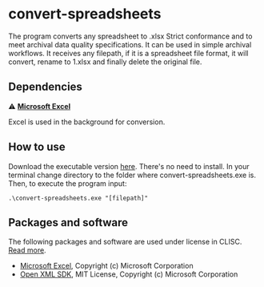 # convert-spreadsheets
The program converts any spreadsheet to .xlsx Strict conformance and to meet archival data quality specifications. It can be used in simple archival workflows. It receives any filepath, if it is a spreadsheet file format, it will convert, rename to 1.xlsx and finally delete the original file.

## Dependencies
:warning: **[Microsoft Excel](https://www.microsoft.com/en-us/microsoft-365/excel)**

Excel is used in the background for conversion.

## How to use
Download the executable version [here](https://github.com/Asbjoedt/convert-spreadsheets/releases). There's no need to install. In your terminal change directory to the folder where convert-spreadsheets.exe is. Then, to execute the program input:
```
.\convert-spreadsheets.exe "[filepath]"
```

## Packages and software
The following packages and software are used under license in CLISC. [Read more](https://github.com/Asbjoedt/CLISC/wiki/Dependencies).
* [Microsoft Excel](https://www.microsoft.com/en-us/microsoft-365/excel), Copyright (c) Microsoft Corporation
* [Open XML SDK](https://github.com/OfficeDev/Open-XML-SDK), MIT License, Copyright (c) Microsoft Corporation
